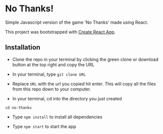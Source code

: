 # No Thanks!

Simple Javascript version of the game 'No Thanks' made using React.

This project was bootstrapped with [Create React App](https://github.com/facebook/create-react-app).

## Installation

* Clone the repo in your terminal by clicking the green clone or download button at the top right and copy the URL

* In your terminal, type ```git clone URL```

* Replace ```URL``` with the url you copied
hit enter. This will copy all the files from this repo down to your computer.

* In your terminal, cd into the directory you just created

 ```cd no-thanks```

* Type ```npm install``` to install all dependencies

* Type ```npm start``` to start the app
